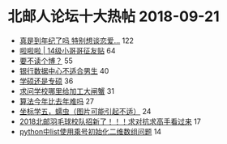 # 北邮人论坛十大热帖 2018-09-21

- [真是到年纪了吗 特别想谈恋爱...](https://bbs.byr.cn/article/Feeling/3079205) 122
- [啦啦啦 | 14级小哥哥征友贴](https://bbs.byr.cn/article/Friends/1890150) 64
- [要不读个博？](https://bbs.byr.cn/article/Talking/6045991) 55
- [银行数据中心不适合男生](https://bbs.byr.cn/article/WorkLife/1108736) 40
- [学硕还是专硕](https://bbs.byr.cn/article/AimGraduate/1149835) 36
- [求问学校哪里给加工大闸蟹](https://bbs.byr.cn/article/Food/496965) 31
- [算法今年比去年难吗](https://bbs.byr.cn/article/Job/1989827) 27
- [坐标学五，蠕虫（图片可能引起不适）](https://bbs.byr.cn/article/Picture/3221201) 24
- [2018北邮羽毛球校队招新了！！！求对抗求高手看过来](https://bbs.byr.cn/article/Badminton/160461) 17
- [python中list使用乘号初始化二维数组问题](https://bbs.byr.cn/article/Python/22962) 14


